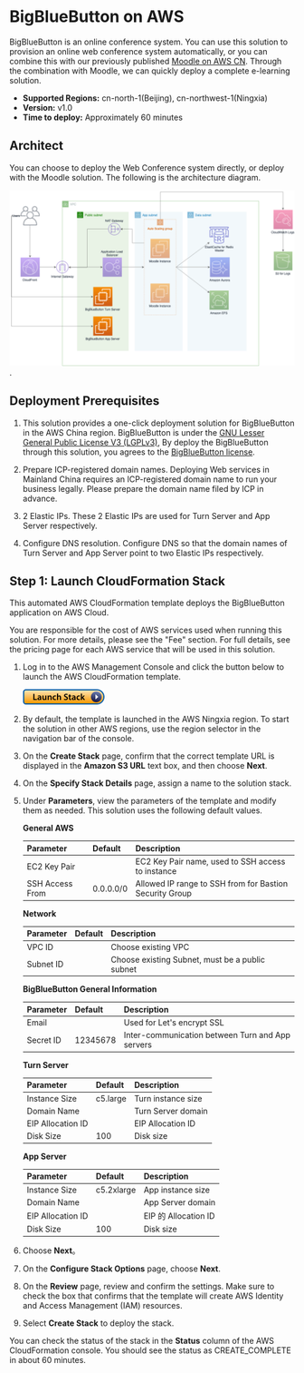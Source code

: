 # BigBlueButton on AWS 

BigBlueButton is an online conference system. You can use this solution to provision an online web conference system
automatically, or you can combine this with our previously published 
[Moodle on AWS CN](https://github.com/aws-samples/moodle-on-aws-cn). Through the combination with Moodle, we can quickly 
deploy a complete e-learning solution. 

- **Supported Regions:** cn-north-1(Beijing), cn-northwest-1(Ningxia)
- **Version:** v1.0
- **Time to deploy:** Approximately 60 minutes

## Architect

You can choose to deploy the Web Conference system directly, or deploy with the Moodle solution. The following 
is the architecture diagram.

![Architect](assets/architecture.png). 

## Deployment Prerequisites

1. This solution provides a one-click deployment solution for BigBlueButton in the AWS China region. 
BigBlueButton is under the [GNU Lesser General Public License V3 (LGPLv3)](https://www.gnu.org/licenses/lgpl-3.0.html), 
By deploy the BigBlueButton through this solution, you agrees to the [BigBlueButton license](https://bigbluebutton.org/open-source-license/).

2. Prepare ICP-registered domain names. Deploying Web services in Mainland China requires an ICP-registered domain 
name to run your business legally. Please prepare the domain name filed by ICP in advance.

3. 2 Elastic IPs. These 2 Elastic IPs are used for Turn Server and App Server respectively.

4. Configure DNS resolution. Configure DNS so that the domain names of Turn Server and App Server point 
to two Elastic IPs respectively.

## Step 1: Launch CloudFormation Stack

This automated AWS CloudFormation template deploys the BigBlueButton application on AWS Cloud.

You are responsible for the cost of AWS services used when running this solution. For more details, please see the "Fee" 
section. For full details, see the pricing page for each AWS service that will be used in this solution.

1. Log in to the AWS Management Console and click the button below to launch the AWS CloudFormation template.

    [![Launch Stack](launch-stack.png)](https://cn-northwest-1.console.amazonaws.cn/cloudformation/home?region=cn-northwest-1#/stacks/create/template?stackName=BigBlueButton&templateURL=https:%2F%2Faws-solutions-reference.s3.cn-north-1.amazonaws.com.cn%2Fbig-blue-button-on-aws%2Flatest%2F00-master.template)
    
1. By default, the template is launched in the AWS Ningxia region. To start the solution in other AWS regions, use the 
region selector in the navigation bar of the console.

1. On the **Create Stack** page, confirm that the correct template URL is displayed in the **Amazon S3 URL** text box, and then choose **Next**.

1. On the **Specify Stack Details** page, assign a name to the solution stack.

1. Under **Parameters**, view the parameters of the template and modify them as needed. This solution uses the following default values.

    **General AWS**

    | Parameter            | Default    | Description                                                  |
    | --------------- | --------- | ----------------------------------------------------- |
    | EC2 Key Pair    |           | EC2 Key Pair name, used to SSH access to instance |
    | SSH Access From | 0.0.0.0/0 | Allowed IP range to SSH from for Bastion Security Group            |

    **Network**

    | Parameter                         | Default        | Description                                                         |
    | ---------------------------- | ------------- | ------------------------------------------------------------ |
    | VPC ID                       |               | Choose existing VPC                                        |
    | Subnet ID                    |               | Choose existing Subnet, must be a public subnet                          |

    **BigBlueButton General Information**

    | Parameter                 | Default         | Description                                     |
    | -------------------- | -------------- | ---------------------------------------- |
    | Email                |                | Used for Let's encrypt SSL       |
    | Secret ID            | 12345678       | Inter-communication between Turn and App servers     |

    **Turn Server**

    | Parameter               | Default      | Description               |
    | ------------------ | ----------- | ------------------ |
    | Instance Size      | c5.large    | Turn instance size     |
    | Domain Name        |             | Turn Server domain      |
    | EIP Allocation ID  |             | EIP  Allocation ID      |
    | Disk Size          | 100         | Disk size     |

    **App Server**

    | Parameter               | Default      | Description               |
    | ------------------ | ----------- | ------------------ |
    | Instance Size      | c5.2xlarge    | App instance size     |
    | Domain Name        |             | App Server domain      |
    | EIP Allocation ID  |             | EIP 的 Allocation ID      |
    | Disk Size          | 100         | Disk size     |

2. Choose **Next**。

3. On the **Configure Stack Options** page, choose **Next**.

4. On the **Review** page, review and confirm the settings. Make sure to check the box that confirms 
that the template will create AWS Identity and Access Management (IAM) resources.

5. Select **Create Stack** to deploy the stack.

You can check the status of the stack in the **Status** column of the AWS CloudFormation console. 
You should see the status as CREATE_COMPLETE in about 60 minutes.
